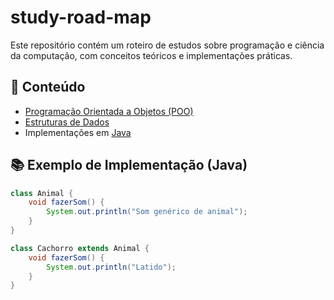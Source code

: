 # study-road-map

Este repositório contém um roteiro de estudos sobre programação e ciência da computação, com conceitos teóricos e implementações práticas.

## 📌 Conteúdo
- [Programação Orientada a Objetos (POO)](conceitos/POO.md)
- [Estruturas de Dados](conceitos/Estruturas_de_Dados.md)
- Implementações em [Java](codigo/java/)

## 📚 Exemplo de Implementação (Java)
```java
class Animal {
    void fazerSom() {
        System.out.println("Som genérico de animal");
    }
}

class Cachorro extends Animal {
    void fazerSom() {
        System.out.println("Latido");
    }
}
